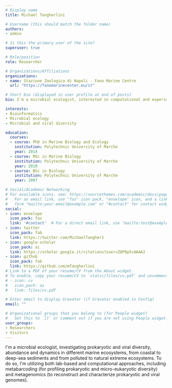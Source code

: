 ```yaml
---
# Display name
title: Michael Tangherlini

# Username (this should match the folder name)
authors:
- admin

# Is this the primary user of the site?
superuser: true

# Role/position
role: Researcher

# Organizations/Affiliations
organizations:
- name: Stazione Zoologica di Napoli - Fano Marine Centre
  url: "https://fanomarinecenter.eu/it"

# Short bio (displayed in user profile at end of posts)
bio: I'm a microbial ecologist, interested in computational and experimental approaches to understand microbial and viral dynamics in (extreme) marine ecosystems.

interests:
- Bioinformatics
- Microbial ecology
- Microbial and viral diversity

education:
  courses:
  - course: PhD in Marine Biology and Ecology
    institution: Polytechnic University of Marche
    year: 2014
  - course: MSc in Marine Biology
    institution: Polytechnic University of Marche
    year: 2010
  - course: BSc in Biology
    institution: Polytechnic University of Marche
    year: 2007

# Social/Academic Networking
# For available icons, see: https://sourcethemes.com/academic/docs/page-builder/#icons
#   For an email link, use "fas" icon pack, "envelope" icon, and a link in the
#   form "mailto:your-email@example.com" or "#contact" for contact widget.
social:
- icon: envelope
  icon_pack: fas
  link: '#contact'  # For a direct email link, use "mailto:test@example.org".
- icon: twitter
  icon_pack: fab
  link: https://twitter.com/MichaelTangher1
- icon: google-scholar
  icon_pack: ai
  link: https://scholar.google.it/citations?user=ZOP9p5cAAAAJ
- icon: github
  icon_pack: fab
  link: https://github.com/mTangherlini
# Link to a PDF of your resume/CV from the About widget.
# To enable, copy your resume/CV to `static/files/cv.pdf` and uncomment the lines below.
# - icon: cv
#   icon_pack: ai
#   link: files/cv.pdf

# Enter email to display Gravatar (if Gravatar enabled in Config)
email: ""

# Organizational groups that you belong to (for People widget)
#   Set this to `[]` or comment out if you are not using People widget.
user_groups:
- Researchers
- Visitors
---
```


I'm a microbial ecologist, investigating prokaryotic and viral diversity, abundance and dynamics in different marine ecosystems, from coastal to deep-sea sediments and from polluted to natural extreme ecosystems. To do so, I'm utilizing both lab-based and computational approaches, including metabarcoding (for profiling prokaryotic and micro-eukaryotic diversity) and metagenomics (to reconstruct and characterize prokaryotic and viral genomes).
